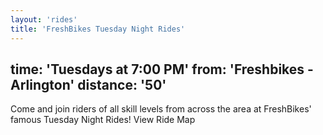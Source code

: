 ```yaml
---
layout: 'rides'
title: 'FreshBikes Tuesday Night Rides'
---
```



time: 'Tuesdays at 7:00 PM'
from: 'Freshbikes - Arlington'
distance: '50'
---
Come and join riders of all skill levels from across the area at FreshBikes' famous Tuesday Night Rides!
View Ride Map
